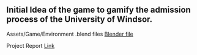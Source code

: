 ## Initial Idea of the game to gamify the admission process of the University of Windsor.
Assets/Game/Environment .blend files
[Blender file](https://drive.google.com/drive/folders/11WUFniKvd3zXv1X2J7bmQEYMAWItIFpE?usp=sharing)

Project Report
[Link](https://uwin365-my.sharepoint.com/:w:/g/personal/patel359_uwindsor_ca/EcLPZeSQZs1Fq3H1_h3fRx0BOFhLYn6xQZnFj34f1ehobw?wdOrigin=TEAMS-MAGLEV.p2p_ns.rwc&wdExp=TEAMS-TREATMENT&wdhostclicktime=1740701874056&web=1)
